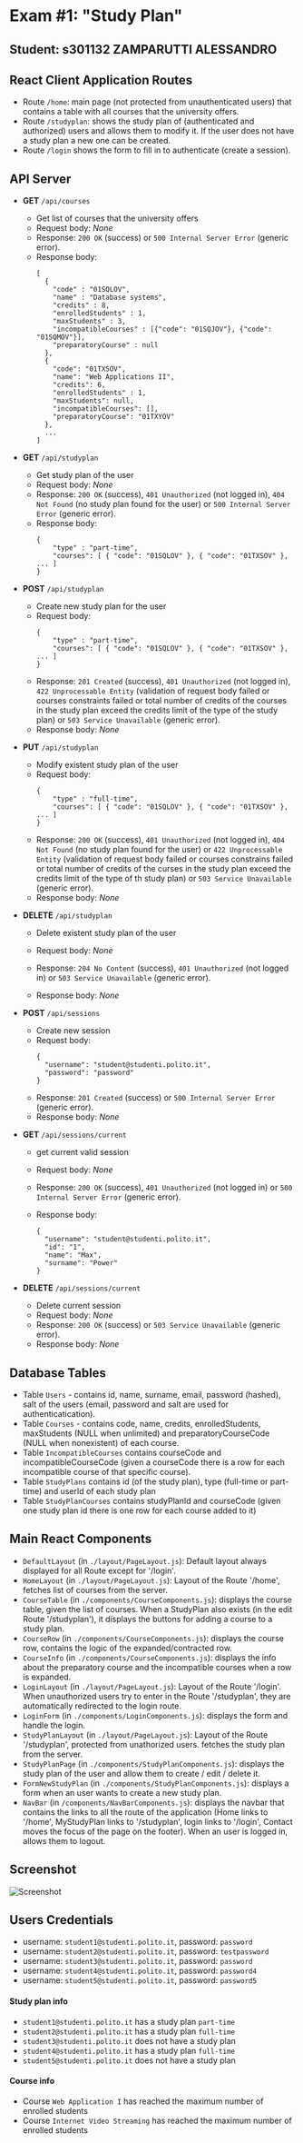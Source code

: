 # Exam #1: "Study Plan"
## Student: s301132 ZAMPARUTTI ALESSANDRO 

## **React Client Application Routes**

- Route `/home`: main page (not protected from unauthenticated users) that contains a table with all courses that the university offers.
- Route `/studyplan`: shows the study plan of  (authenticated and authorized) users and allows them to modify it. If the user does not have a study plan a new one can be created.
- Route `/login` shows the form to fill in to authenticate (create a session).


## **API Server**

- **GET** `/api/courses`
  - Get list of courses that the university offers
  - Request body: _None_
  - Response: `200 OK` (success) or `500 Internal Server Error` (generic error).
  - Response body: 
    ```
    [
      {
        "code" : "01SQLOV",
        "name" : "Database systems",
        "credits" : 8,
        "enrolledStudents" : 1,
        "maxStudents" : 3,
        "incompatibleCourses" : [{"code": "01SQJOV"}, {"code": "01SQMOV"}],
        "preparatoryCourse" : null
      },
      {
        "code": "01TXSOV",
        "name": "Web Applications II",
        "credits": 6,
        "enrolledStudents" : 1,
        "maxStudents": null,
        "incompatibleCourses": [],
        "preparatoryCourse": "01TXYOV"
      },
      ...  
    ]
    ```
- **GET** `/api/studyplan`
  - Get study plan of the user
  - Request body: _None_
  - Response: `200 OK` (success), `401 Unauthorized` (not logged in), `404 Not Found` (no study plan found for the user) or `500 Internal Server Error` (generic error).
  - Response body:
    ```
    {
        "type" : "part-time",
        "courses": [ { "code": "01SQLOV" }, { "code": "01TXSOV" }, ... ]
    }
    ```

- **POST** `/api/studyplan`
  - Create new study plan for the user
  - Request body: 
    ```
    {
        "type" : "part-time",
        "courses": [ { "code": "01SQLOV" }, { "code": "01TXSOV" }, ... ]
    }
    ```
  - Response: `201 Created` (success), `401 Unauthorized` (not logged in), `422 Unprocessable Entity` (validation of request body failed or courses constraints failed or total number of credits of the courses in the study plan exceed the credits limit of the type of the study plan) or `503 Service Unavailable` (generic error).
  - Response body: _None_

- **PUT** `/api/studyplan`
  - Modify existent study plan of the user
  - Request body: 
    ```
    {
        "type" : "full-time",
        "courses": [ { "code": "01SQLOV" }, { "code": "01TXSOV" }, ... ]
    }
    ```
  - Response: `200 OK` (success), `401 Unauthorized` (not logged in), `404 Not Found` (no study plan found for the user) or `422 Unprocessable Entity` (validation of request body failed or courses constrains failed or total number of credits of the curses in the study plan exceed the credits limit of the type of th study plan) or `503 Service Unavailable` (generic error).
  - Response body: _None_

- **DELETE** `/api/studyplan`
  - Delete existent study plan of the user
  - Request body: _None_
  - Response: `204 No Content` (success), `401 Unauthorized` (not logged in) or `503 Service Unavailable` (generic error).

  - Response body: _None_

- **POST** `/api/sessions`
  - Create new session
  - Request body:
    ```
    {
      "username": "student@studenti.polito.it",
      "password": "password"
    }
    ```
  - Response: `201 Created` (success) or `500 Internal Server Error` (generic error).
  - Response body: _None_

- **GET** `/api/sessions/current`
  - get current valid session
  - Request body: _None_ 
  - Response: `200 OK` (success), `401 Unauthorized` (not logged in) or `500 Internal Server Error` (generic error).

  - Response body:
    ```
    {
      "username": "student@studenti.polito.it",
      "id": "1",
      "name": "Max",
      "surname": "Power"
    }
    ```
- **DELETE** `/api/sessions/current`
  - Delete current session
  - Request body: _None_
  - Response: `200 OK` (success) or `503 Service Unavailable` (generic error).
  - Response body: _None_



## **Database Tables**

- Table `Users` - contains id, name, surname, email, password (hashed), salt of the users (email, password and salt are used for authenticatication).
- Table `Courses` - contains code, name, credits, enrolledStudents, maxStudents (NULL when unlimited) and preparatoryCourseCode (NULL when nonexistent) of each course.
- Table `IncompatibleCourses` contains courseCode and incompatibleCourseCode (given a courseCode there is a row for each incompatible course of that specific course).
- Table `StudyPlans` contains id (of the study plan), type (full-time or part-time) and userId of each study plan
- Table `StudyPlanCourses` contains studyPlanId and courseCode (given one study plan id there is one row for each course added to it)

## **Main React Components**

- `DefaultLayout` (in `./layout/PageLayout.js`): Default layout always displayed for all Route except for '/login'.
- `HomeLayout` (in `./layout/PageLayout.js`): Layout of the Route '/home', fetches list of courses from the server.
- `CourseTable` (in `./components/CourseComponents.js`): displays the course table, given the list of courses. When a StudyPlan also exists (in the edit Route '/studyplan'), it displays the buttons for adding a course to a study plan.
- `CourseRow` (in `./components/CourseComponents.js`): displays the course row, contains the logic of the expanded/contracted row.
- `CourseInfo` (in `./components/CourseComponents.js`): displays the info about the preparatory course and the incompatible courses when a row is expanded.
- `LoginLayout` (in `./layout/PageLayout.js`): Layout of the Route '/login'. When unauthorized users try to enter in the Route '/studyplan', they are automatically redirected to the login route.
- `LoginForm` (in `./components/LoginComponents.js`): displays the form and handle the login.
- `StudyPlanLayout` (in `./layout/PageLayout.js`): Layout of the Route '/studyplan', protected from unathorized users. fetches the study plan from the server.
- `StudyPlanPage` (in `./components/StudyPlanComponents.js`): displays the study plan of the user and allow them to create / edit / delete it.
- `FormNewStudyPlan` (in `./components/StudyPlanComponents.js`): displays a form when an user wants to create a new study plan.
- `NavBar` (in `/components/NavBarComponents.js`): displays the navbar that contains the links to all the route of the application (Home links to '/home', MyStudyPlan links to '/studyplan', login links to '/login', Contact moves the focus of the page on the footer). When an user is logged in, allows them to logout.



## **Screenshot**

![Screenshot](./img/screenshot.jpg)

## **Users Credentials**

- username: `student1@studenti.polito.it`, password: `password`
- username: `student2@studenti.polito.it`, password: `testpassword`
- username: `student3@studenti.polito.it`, password: `password`
- username: `student4@studenti.polito.it`, password: `password4`
- username: `student5@studenti.polito.it`, password: `password5`

#### **Study plan info**

- `student1@studenti.polito.it` has a study plan `part-time`
- `student2@studenti.polito.it` has a study plan `full-time`
- `student3@studenti.polito.it` does not have a study plan
- `student4@studenti.polito.it` has a study plan `full-time`
- `student5@studenti.polito.it` does not have a study plan

#### **Course info**

- Course `Web Application I` has reached the maximum number of enrolled students
- Course `Internet Video Streaming` has reached the maximum number of enrolled students
